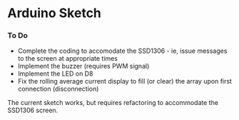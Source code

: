 # Arduino Sketch

### To Do
+ Complete the coding to accomodate the SSD1306 - ie, issue messages to the screen at appropriate times
+ Implement the buzzer (requires PWM signal)
+ Implement the LED on D8
+ Fix the rolling average current display to fill (or clear) the array upon first connection (disconnection)

The current sketch works, but requires refactoring to accommodate the SSD1306 screen.
